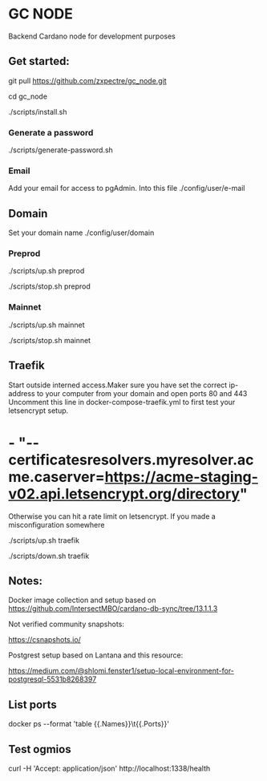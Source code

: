 # GC NODE
Backend Cardano node for development purposes

## Get started:

git pull https://github.com/zxpectre/gc_node.git

cd gc_node

./scripts/install.sh

### Generate a password

./scripts/generate-password.sh

### Email

Add your email for access to pgAdmin. Into this file
./config/user/e-mail

## Domain

Set your domain name 
./config/user/domain

### Preprod

./scripts/up.sh preprod

./scripts/stop.sh preprod

### Mainnet

./scripts/up.sh mainnet

./scripts/stop.sh mainnet

## Traefik

Start outside interned access.Maker sure you have set the correct ip-address to your computer from your domain and open ports 80 and 443
Uncomment this line in docker-compose-traefik.yml to first test your letsencrypt setup. 

# - "--certificatesresolvers.myresolver.acme.caserver=https://acme-staging-v02.api.letsencrypt.org/directory"

Otherwise you can hit a rate limit on letsencrypt. If you made a misconfiguration somewhere 

./scripts/up.sh traefik

./scripts/down.sh traefik

## Notes:

Docker image collection and setup based on https://github.com/IntersectMBO/cardano-db-sync/tree/13.1.1.3


Not verified community snapshots: 

https://csnapshots.io/


Postgrest setup based on Lantana and this resource:

https://medium.com/@shlomi.fenster1/setup-local-environment-for-postgresql-5531b8268397


## List ports
docker ps --format 'table {{.Names}}\t{{.Ports}}'

## Test ogmios
curl -H 'Accept: application/json' http://localhost:1338/health
